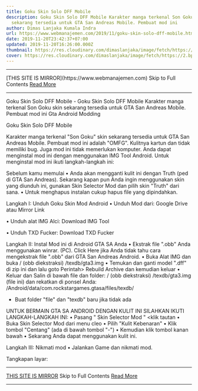 ```yaml
---
title: Goku Skin Solo DFF Mobile
description: Goku Skin Solo DFF Mobile Karakter manga terkenal Son Goku skin
  sekarang tersedia untuk GTA San Andreas Mobile. Pembuat mod ini
author: Dimas Lanjaka Kumala Indra
url: https://www.webmanajemen.com/2019/11/goku-skin-solo-dff-mobile.html
date: 2019-11-20T23:42:37+07:00
updated: 2019-11-20T16:26:00.000Z
thumbnail: https://res.cloudinary.com/dimaslanjaka/image/fetch/https://2.bp.blogspot.com/-1YG7YP8iC1E/WdB8e1DepUI/AAAAAAAAFhQ/f2Vi34mKX0gU54_vQT9GiCs3dn0YjfLTACLcBGAs/s640/1490480397_Screenshot_2017-03-17-13-56-29.jpg
cover: https://res.cloudinary.com/dimaslanjaka/image/fetch/https://2.bp.blogspot.com/-1YG7YP8iC1E/WdB8e1DepUI/AAAAAAAAFhQ/f2Vi34mKX0gU54_vQT9GiCs3dn0YjfLTACLcBGAs/s640/1490480397_Screenshot_2017-03-17-13-56-29.jpg
---
```


<hr/> [THIS SITE IS MIRROR](https://www.webmanajemen.com) Skip to Full Contents <a href="https://www.webmanajemen.com/2019/11/goku-skin-solo-dff-mobile.html" rel="follow" class="button" id="read-more">Read More</a> <hr/> Goku Skin Solo DFF Mobile - Goku Skin Solo DFF Mobile Karakter manga terkenal Son Goku skin sekarang tersedia untuk GTA San Andreas Mobile. Pembuat mod ini Gta Android Modding



 Goku Skin Solo DFF Mobile 



  
 
  Karakter manga terkenal "Son Goku" skin sekarang tersedia untuk GTA San Andreas Mobile.  Pembuat mod ini adalah "OMFG".  Kulitnya kartun dan tidak memiliki bug.  Juga mod ini tidak memerlukan komputer.  Anda dapat menginstal mod ini dengan menggunakan IMG Tool Android. 
  Untuk menginstal mod ini ikuti langkah-langkah ini: 
 
 
  Sebelum kamu memulai 
  • Anda akan mengganti kulit ini dengan Truth (ped di GTA San Andreas).  Sekarang kapan pun Anda ingin menggunakan skin yang diunduh ini, gunakan Skin Selector Mod dan pilih skin "Truth" dari sana. 
  • Untuk menghapus instalan cukup hapus file yang dipindahkan. 
 
 
  Langkah I: Unduh Goku Skin Mod Android 
  • Unduh Mod dari: 
 Google Drive 
  atau 
 Mirror Link 
 
  • Unduh alat IMG Alci: 
 Download IMG Tool 
 
  • Unduh TXD Fucker: 
 Download TXD Fucker 
 
 
  Langkah II: Instal Mod ini di Android GTA SA Anda 
  • Ekstrak file ".obb" Anda menggunakan winrar.  (PC).  Click Here jika Anda tidak tahu cara mengekstrak file ".obb" dari GTA San Andreas Android. 
  • Buka Alat IMG dan buka 
  / (obb diekstraksi) /texdb/gta3.img 
  • Temukan dan ganti model ".dff" di zip ini dan 
  lalu goto Perintah> Rebuild Archive dan kemudian keluar 
  • Keluar dan Salin di bawah file dan folder: 
  / (obb diekstraksi) /texdb/gta3.img (file ini) 
  dan rekatkan di ponsel Anda: 
  /Android/data/com.rockstargames.gtasa/files/texdb/ <here> 
  * Buat folder "file" dan "texdb" baru jika tidak ada 
 
  UNTUK BERMAIN GTA SA ANDROID DENGAN KULIT INI SILAHKAN IKUTI LANGKAH-LANGKAH INI: 
  • Pasang " Skin Selector Mod " <klik tautan 
  • Buka Skin Selector Mod dari menu cleo 
  • Pilih "Kulit Kebenaran" 
  • Klik tombol "Centang" (ada di bawah tombol "-") 
  • Kemudian klik tombol kanan bawah 
  • Sekarang Anda dapat menggunakan kulit ini. 
 
 
  Langkah III: Nikmati mod 
  • Jalankan Game dan nikmati mod. 
 
 
  Tangkapan layar: <hr/> [THIS SITE IS MIRROR](https://www.webmanajemen.com) Skip to Full Contents <a href="https://www.webmanajemen.com/2019/11/goku-skin-solo-dff-mobile.html" rel="follow" class="button" id="read-more">Read More</a> <hr/>